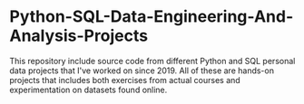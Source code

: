 # Python-SQL-Data-Engineering-And-Analysis-Projects

This repository include source code from different Python and SQL personal data projects that I've worked on since 2019. All of these are hands-on projects that includes both exercises from actual courses and experimentation on datasets found online.
